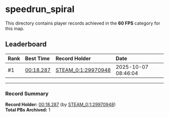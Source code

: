# speedrun_spiral

This directory contains player records achieved in the **60 FPS** category for this map.

## Leaderboard

| Rank | Best Time | Record Holder | Date                |
| :--- | :-------- | :------------ | :------------------ |
| #1   | [00:18.287](./00018287_STEAM_0_1_29970948_20251007-084604.zip) | [STEAM_0:1:29970948](https://speedrun16.com/profile/STEAM_0:1:29970948)   | 2025-10-07 08:46:04 |

---

### Record Summary
**Record Holder:** [00:18.287](./00018287_STEAM_0_1_29970948_20251007-084604.zip) (by [STEAM_0:1:29970948](https://speedrun16.com/profile/STEAM_0:1:29970948))  
**Total PBs Archived:** 1